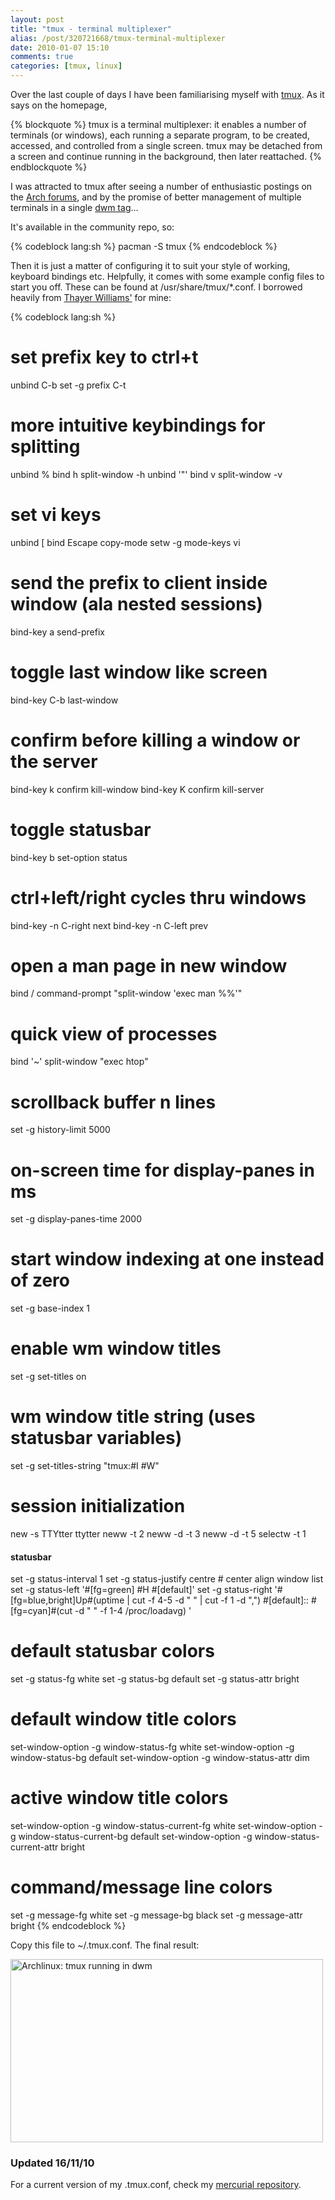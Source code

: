 ```yaml
---
layout: post
title: "tmux - terminal multiplexer"
alias: /post/320721668/tmux-terminal-multiplexer
date: 2010-01-07 15:10
comments: true
categories: [tmux, linux]
---
```

Over the last couple of days I have been familiarising myself with [tmux](http://tmux.sourceforge.net/). 
As it says on the homepage,

{% blockquote %}
tmux is a terminal multiplexer: it enables a number of terminals (or windows), each running a separate program, to be created, accessed, and controlled from a single screen. tmux may be detached from a screen and continue running in the background, then later reattached.
{% endblockquote %}

I was attracted to tmux after seeing a number of enthusiastic postings on the 
[Arch forums](http://bbs.archlinux.org/viewtopic.php?id=84157), and by the promise of 
better management of multiple terminals in a single [dwm tag](http://dwm.suckless.org/)…

It's available in the community repo, so:

{% codeblock lang:sh %}
pacman -S tmux
{% endcodeblock %}

Then it is just a matter of configuring it to suit your style of working, 
keyboard bindings etc. Helpfully, it comes with some example config files to 
start you off. These can be found at <span class="file">/usr/share/tmux/*.conf</span>. 
I borrowed heavily from [Thayer Williams'](http://cinderwick.ca/) for mine:

{% codeblock lang:sh %}
# set prefix key to ctrl+t
unbind C-b
set -g prefix C-t

# more intuitive keybindings for splitting
unbind %
bind h split-window -h
unbind '"'
bind v split-window -v

# set vi keys
unbind [
bind Escape copy-mode
setw -g mode-keys vi

# send the prefix to client inside window (ala nested sessions)
bind-key a send-prefix

# toggle last window like screen
bind-key C-b last-window

# confirm before killing a window or the server
bind-key k confirm kill-window
bind-key K confirm kill-server

# toggle statusbar
bind-key b set-option status

# ctrl+left/right cycles thru windows
bind-key -n C-right next
bind-key -n C-left prev

# open a man page in new window
bind / command-prompt "split-window 'exec man %%'"

# quick view of processes
bind '~' split-window "exec htop"

# scrollback buffer n lines
set -g history-limit 5000

# on-screen time for display-panes in ms
set -g display-panes-time 2000

# start window indexing at one instead of zero
set -g base-index 1

# enable wm window titles
set -g set-titles on

# wm window title string (uses statusbar variables)
set -g set-titles-string "tmux:#I #W"

# session initialization
new -s TTYtter ttytter
neww -t 2
neww -d -t 3
neww -d -t 5 
selectw -t 1

#### statusbar ####
set -g status-interval 1
set -g status-justify centre # center align window list
set -g status-left '#[fg=green] #H #[default]'
set -g status-right '#[fg=blue,bright]Up#(uptime | cut -f 4-5 -d " " | cut -f 1 -d ",") 
#[default]:: #[fg=cyan]#(cut -d " " -f 1-4 /proc/loadavg) '

# default statusbar colors
set -g status-fg white
set -g status-bg default
set -g status-attr bright

# default window title colors
set-window-option -g window-status-fg white
set-window-option -g window-status-bg default
set-window-option -g window-status-attr dim

# active window title colors
set-window-option -g window-status-current-fg white
set-window-option -g window-status-current-bg default
set-window-option -g window-status-current-attr bright

# command/message line colors
set -g message-fg white
set -g message-bg black
set -g message-attr bright
{% endcodeblock %}

Copy this file to <span class="file">~/.tmux.conf</span>. The final result:

<a href="http://www.flickr.com/photos/jasonwryan/4252840248/" title="Archlinux:  tmux running in dwm by jasonwryan, on Flickr" target="_blank"><img src="http://farm3.static.flickr.com/2703/4252840248_01ca8e7cc1.jpg" width="500" height="293" alt="Archlinux:  tmux running in dwm"/></a>

### Updated 16/11/10 ###
For a current version of my <span class="file">.tmux.conf</span>, check my 
<a href="https://bitbucket.org/jasonwryan/eeepc/src/tip/.tmux.conf" title="bitbucket site" target="_blank">mercurial repository</a>. 
